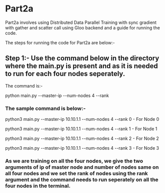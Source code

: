 # Part2a

Part2a involves using Distributed Data Parallel Training with sync gradient with gather and scatter call using Gloo backend and a guide for running the code.

The steps for running the code for Part2a are below:-

## Step 1:- Use the command below in the directory where the main.py is present and as it is needed to run for each four nodes seperately.

The command is:-

python main.py --master-ip <ip of master node> --num-nodes 4 --rank <rank of the node>

### The sample command is below:-

python3 main.py --master-ip 10.10.1.1 --num-nodes 4 --rank 0 - For Node 0

python3 main.py --master-ip 10.10.1.1 --num-nodes 4 --rank 1 - For Node 1

python3 main.py --master-ip 10.10.1.1 --num-nodes 4 --rank 2 - For Node 2

python3 main.py --master-ip 10.10.1.1 --num-nodes 4 --rank 3 - For Node 3

### As we are training on all the four nodes, we give the two arguments of ip of master node and number of nodes same on all four nodes and we set the rank of nodes using the rank argument and the command needs to run seperately on all the four nodes in the terminal.
